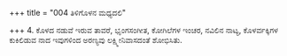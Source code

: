 +++
title = "004 ತಿಳಿಗೊಳನ ಮಧ್ಯದಲಿ"

+++
4. ಕೊಳದ ನಡುವೆ ಇರುವ ತಾವರೆ, ಭೃಂಗಸಂಗೀತ, ಕೋಗಿಲೆಗಳ ಇಂಚರ, ನವಿಲಿನ ನಾಟ್ಯ, ಕೊಳರ್ವಕ್ಕಿಗಳ ಕುಕಿಲಿಡುವ ನಾದ ಇವುಗಳಿಂದ ಅರಣ್ಯವು ಲಕ್ಷ್ಮೀನಿವಾಸದಂತೆ ಶೋಭಿಸಿತು.